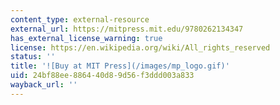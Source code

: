 ```yaml
---
content_type: external-resource
external_url: https://mitpress.mit.edu/9780262134347
has_external_license_warning: true
license: https://en.wikipedia.org/wiki/All_rights_reserved
status: ''
title: '![Buy at MIT Press](/images/mp_logo.gif)'
uid: 24bf88ee-8864-40d8-9d56-f3ddd003a833
wayback_url: ''
---
```

